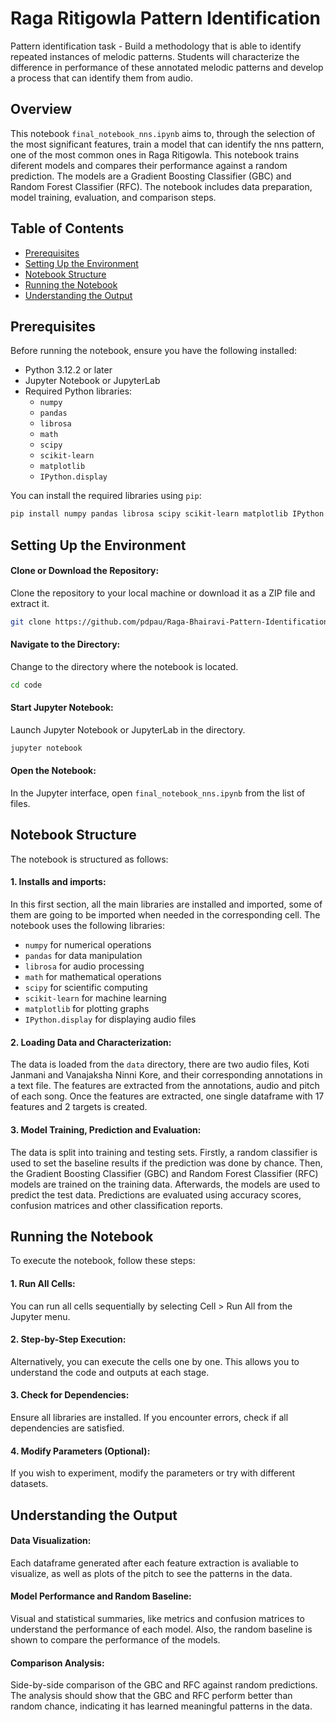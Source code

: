 # Raga Ritigowla Pattern Identification
Pattern identification task - Build a methodology that is able to identify repeated instances of melodic patterns. Students will characterize the difference in performance of these annotated melodic patterns and develop a process that can identify them from audio.

## Overview
This notebook `final_notebook_nns.ipynb` aims to, through the selection of the most significant features, train a model that can identify the nns pattern, one of the most common ones in Raga Ritigowla. This notebook trains diferent models and compares their performance against a random prediction. The models are a Gradient Boosting Classifier (GBC) and Random Forest Classifier (RFC). The notebook includes data preparation, model training, evaluation, and comparison steps.

## Table of Contents

- [Prerequisites](#prerequisites)
- [Setting Up the Environment](#setting-up-the-environment)
- [Notebook Structure](#notebook-structure)
- [Running the Notebook](#running-the-notebook)
- [Understanding the Output](#understanding-the-output)

## Prerequisites

Before running the notebook, ensure you have the following installed:

- Python 3.12.2 or later
- Jupyter Notebook or JupyterLab
- Required Python libraries:
  - `numpy`
  - `pandas`
  - `librosa`
  - `math`
  - `scipy`
  - `scikit-learn`
  - `matplotlib`
  - `IPython.display`

You can install the required libraries using `pip`:

```bash
pip install numpy pandas librosa scipy scikit-learn matplotlib IPython
```

## Setting Up the Environment
#### Clone or Download the Repository:
Clone the repository to your local machine or download it as a ZIP file and extract it.
```bash
git clone https://github.com/pdpau/Raga-Bhairavi-Pattern-Identification.git
```

#### Navigate to the Directory:
Change to the directory where the notebook is located.
```bash
cd code
```

#### Start Jupyter Notebook:
Launch Jupyter Notebook or JupyterLab in the directory.
```bash
jupyter notebook
```

#### Open the Notebook:
In the Jupyter interface, open `final_notebook_nns.ipynb` from the list of files.


## Notebook Structure
The notebook is structured as follows:

#### 1. Installs and imports:
In this first section, all the main libraries are installed and imported, some of them are going to be imported when needed in the corresponding cell. The notebook uses the following libraries:
- `numpy` for numerical operations
- `pandas` for data manipulation
- `librosa` for audio processing
- `math` for mathematical operations
- `scipy` for scientific computing
- `scikit-learn` for machine learning
- `matplotlib` for plotting graphs
- `IPython.display` for displaying audio files

#### 2. Loading Data and Characterization:
The data is loaded from the `data` directory, there are two audio files, Koti Janmani and Vanajaksha Ninni Kore, and their corresponding annotations in a text file. The features are extracted from the annotations, audio and pitch of each song. Once the features are extracted, one single dataframe with 17 features and 2 targets is created.

#### 3. Model Training, Prediction and Evaluation:
The data is split into training and testing sets. Firstly, a random classifier is used to set the baseline results if the prediction was done by chance. Then, the Gradient Boosting Classifier (GBC) and Random Forest Classifier (RFC) models are trained on the training data. Afterwards, the models are used to predict the test data. Predictions are evaluated using accuracy scores, confusion matrices and other classification reports.


## Running the Notebook
To execute the notebook, follow these steps:

#### 1. Run All Cells:
You can run all cells sequentially by selecting Cell > Run All from the Jupyter menu.

#### 2. Step-by-Step Execution:
Alternatively, you can execute the cells one by one. This allows you to understand the code and outputs at each stage.

#### 3. Check for Dependencies:
Ensure all libraries are installed. If you encounter errors, check if all dependencies are satisfied.

#### 4. Modify Parameters (Optional):
If you wish to experiment, modify the parameters or try with different datasets.


## Understanding the Output

#### Data Visualization:
Each dataframe generated after each feature extraction is avaliable to visualize, as well as plots of the pitch to see the patterns in the data.

#### Model Performance and Random Baseline:
Visual and statistical summaries, like metrics and confusion matrices to understand the performance of each model. Also, the random baseline is shown to compare the performance of the models.

#### Comparison Analysis:
Side-by-side comparison of the GBC and RFC against random predictions. The analysis should show that the GBC and RFC perform better than random chance, indicating it has learned meaningful patterns in the data.

